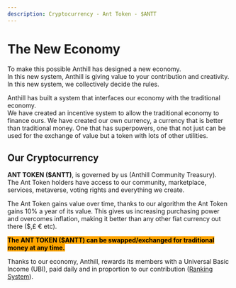 ```yaml
---
description: Cryptocurrency - Ant Token - $ANTT
---
```


# The New Economy

To make this possible Anthill has designed a new economy. \
In this new system, Anthill is giving value to your contribution and creativity. In this new system, we collectively decide the rules.&#x20;

Anthill has built a system that interfaces our economy with the traditional economy. \
We have created an incentive system to allow the traditional economy to finance ours. We have created our own currency, a currency that is better than traditional money. One that has superpowers, one that not just can be used for the exchange of value but a token with lots of other utilities.&#x20;

## Our Cryptocurrency&#x20;

**ANT TOKEN ($ANTT)**, is governed by us (Anthill Community Treasury). \
The Ant Token holders have access to our community, marketplace, services, metaverse, voting rights and everything we create.&#x20;

The Ant Token gains value over time, thanks to our algorithm the Ant Token gains 10% a year of its value. This gives us increasing purchasing power and overcomes inflation, making it better than any other fiat currency out there ($,£ € etc).&#x20;

<mark style="background-color:orange;">**The ANT TOKEN ($ANTT) can be swapped/exchanged for traditional money at any time.**</mark>&#x20;

Thanks to our economy, Anthill, rewards its members with a Universal Basic Income (UBI), paid daily and in proportion to our contribution ([Ranking System](ranking-system.md)).&#x20;
